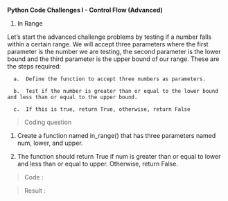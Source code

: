 **Python Code Challenges I - Control Flow (Advanced)**

1. In Range

  Let’s start the advanced challenge problems by testing if a number falls within a certain range. We will accept three parameters where the first parameter is the number we are testing, the second parameter is the lower bound and the third parameter is the upper bound of our range. These are the steps required:

      a.  Define the function to accept three numbers as parameters.
  
      b.  Test if the number is greater than or equal to the lower bound and less than or equal to the upper bound.
  
      c.  If this is true, return True, otherwise, return False

  >   Coding question
  
  1.    Create a function named in_range() that has three parameters named num, lower, and upper.
  
  2.   The function should return True if num is greater than or equal to lower and less than or equal to upper. Otherwise, return False.
  
  >   Code :


  >   Result :
  
  
  
  
  
